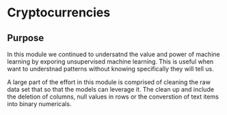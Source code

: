 # Cryptocurrencies

## Purpose
In this module we continued to undersatnd the value and power of machine learning by exporing unsupervised machine learning.
This is useful when want to understnad patterns without knowing specifically they will tell us.

A large part of the effort in this module is comprised of cleaning the raw data set that so that the models can leverage it.  The clean up and include the deletion of columns, null values in rows or the converstion of text items into binary numericals.
